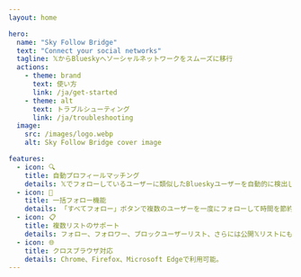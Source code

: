 ```yaml
---
layout: home

hero:
  name: "Sky Follow Bridge"
  text: "Connect your social networks"
  tagline: 𝕏からBlueskyへソーシャルネットワークをスムーズに移行
  actions:
    - theme: brand
      text: 使い方
      link: /ja/get-started
    - theme: alt
      text: トラブルシューティング
      link: /ja/troubleshooting
  image:
    src: /images/logo.webp
    alt: Sky Follow Bridge cover image

features:
  - icon: 🔍
    title: 自動プロフィールマッチング
    details: 𝕏でフォローしているユーザーに類似したBlueskyユーザーを自動的に検出します。
  - icon: 🚀
    title: 一括フォロー機能
    details: 「すべてフォロー」ボタンで複数のユーザーを一度にフォローして時間を節約。
  - icon: 📋
    title: 複数リストのサポート
    details: フォロー、フォロワー、ブロックユーザーリスト、さらには公開𝕏リストにも対応。
  - icon: 🌐
    title: クロスブラウザ対応
    details: Chrome、Firefox、Microsoft Edgeで利用可能。
--- 
```


